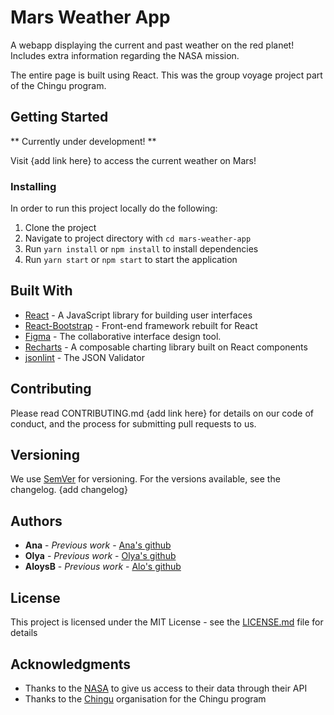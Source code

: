 # Mars Weather App

A webapp displaying the current and past weather on the red planet!
Includes extra information regarding the NASA mission.

The entire page is built using React.
This was the group voyage project part of the Chingu program.

## Getting Started

** Currently under development! **

Visit {add link here} to access the current weather on Mars!

### Installing
In order to run this project locally do the following: 

1. Clone the project 
2. Navigate to project directory with `cd mars-weather-app`
3. Run `yarn install` or `npm install` to install dependencies 
4. Run `yarn start` or `npm start` to start the application

## Built With

* [React](https://reactjs.org/) - A JavaScript library for building user interfaces
* [React-Bootstrap](https://react-bootstrap.github.io/getting-started/introduction) - Front-end framework rebuilt for React
* [Figma](www.figma.com) - The collaborative interface design tool.
* [Recharts](http://recharts.org/en-US/) - A composable charting library built on React components
* [jsonlint](https://jsonlint.com/) - The JSON Validator

## Contributing

Please read CONTRIBUTING.md {add link here} for details on our code of conduct, and the process for submitting pull requests to us.

## Versioning

We use [SemVer](http://semver.org/) for versioning. For the versions available, see the changelog.
{add changelog}

## Authors

* **Ana** - *Previous work* - [Ana's github](https://github.com/AnaSegarra)
* **Olya** - *Previous work* - [Olya's github](https://github.com/OlgaAleshina)
* **AloysB** - *Previous work* - [Alo's github](https://github.com/Aloysb/)

## License

This project is licensed under the MIT License - see the [LICENSE.md](LICENSE.md) file for details

## Acknowledgments

* Thanks to the [NASA](https://www.nasa.gov/) to give us access to their data through their API
* Thanks to the [Chingu](https://www.chingu.io/) organisation for the Chingu program
